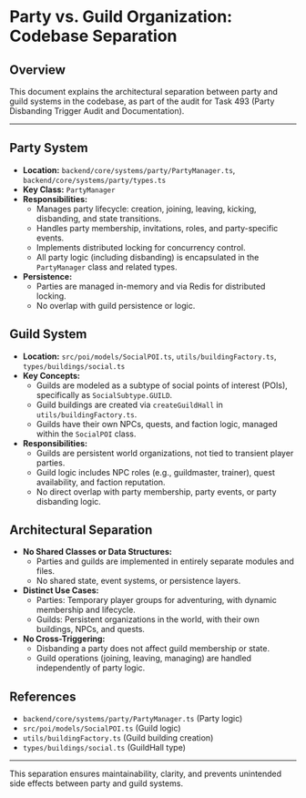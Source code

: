 # Party vs. Guild Organization: Codebase Separation

## Overview
This document explains the architectural separation between party and guild systems in the codebase, as part of the audit for Task 493 (Party Disbanding Trigger Audit and Documentation).

---

## Party System
- **Location:** `backend/core/systems/party/PartyManager.ts`, `backend/core/systems/party/types.ts`
- **Key Class:** `PartyManager`
- **Responsibilities:**
  - Manages party lifecycle: creation, joining, leaving, kicking, disbanding, and state transitions.
  - Handles party membership, invitations, roles, and party-specific events.
  - Implements distributed locking for concurrency control.
  - All party logic (including disbanding) is encapsulated in the `PartyManager` class and related types.
- **Persistence:**
  - Parties are managed in-memory and via Redis for distributed locking.
  - No overlap with guild persistence or logic.

## Guild System
- **Location:** `src/poi/models/SocialPOI.ts`, `utils/buildingFactory.ts`, `types/buildings/social.ts`
- **Key Concepts:**
  - Guilds are modeled as a subtype of social points of interest (POIs), specifically as `SocialSubtype.GUILD`.
  - Guild buildings are created via `createGuildHall` in `utils/buildingFactory.ts`.
  - Guilds have their own NPCs, quests, and faction logic, managed within the `SocialPOI` class.
- **Responsibilities:**
  - Guilds are persistent world organizations, not tied to transient player parties.
  - Guild logic includes NPC roles (e.g., guildmaster, trainer), quest availability, and faction reputation.
  - No direct overlap with party membership, party events, or party disbanding logic.

## Architectural Separation
- **No Shared Classes or Data Structures:**
  - Parties and guilds are implemented in entirely separate modules and files.
  - No shared state, event systems, or persistence layers.
- **Distinct Use Cases:**
  - Parties: Temporary player groups for adventuring, with dynamic membership and lifecycle.
  - Guilds: Persistent organizations in the world, with their own buildings, NPCs, and quests.
- **No Cross-Triggering:**
  - Disbanding a party does not affect guild membership or state.
  - Guild operations (joining, leaving, managing) are handled independently of party logic.

## References
- `backend/core/systems/party/PartyManager.ts` (Party logic)
- `src/poi/models/SocialPOI.ts` (Guild logic)
- `utils/buildingFactory.ts` (Guild building creation)
- `types/buildings/social.ts` (GuildHall type)

---

This separation ensures maintainability, clarity, and prevents unintended side effects between party and guild systems. 